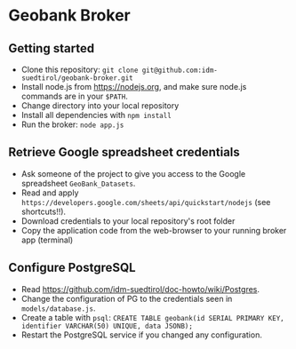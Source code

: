 # Geobank Broker

## Getting started
- Clone this repository: `git clone git@github.com:idm-suedtirol/geobank-broker.git`
- Install node.js from https://nodejs.org, and make sure node.js commands are in your `$PATH`.
- Change directory into your local repository
- Install all dependencies with `npm install`
- Run the broker: `node app.js`

## Retrieve Google spreadsheet credentials
- Ask someone of the project to give you access to the Google spreadsheet `GeoBank_Datasets`.
- Read and apply `https://developers.google.com/sheets/api/quickstart/nodejs` (see shortcuts!!).
- Download credentials to your local repository's root folder
- Copy the application code from the web-browser to your running broker app (terminal)

## Configure PostgreSQL
- Read https://github.com/idm-suedtirol/doc-howto/wiki/Postgres.
- Change the configuration of PG to the credentials seen in `models/database.js`.
- Create a table with `psql`: `CREATE TABLE geobank(id SERIAL PRIMARY KEY, identifier VARCHAR(50) UNIQUE, data JSONB);`
- Restart the PostgreSQL service if you changed any configuration.

